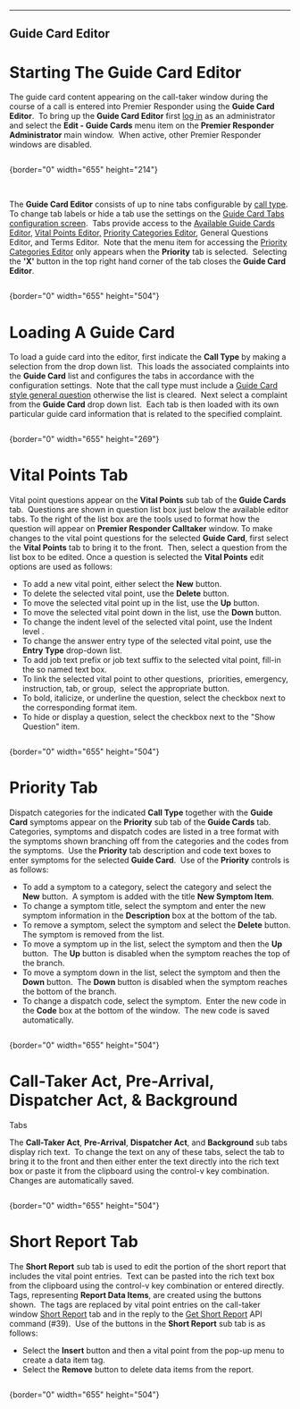   -----------------------
  **Guide Card Editor**
  -----------------------

# Starting The Guide Card Editor

The guide card content appearing on the call-taker window during the
course of a call is entered into Premier Responder using the **Guide
Card Editor**.  To bring up the **Guide Card Editor** first [log
in](Logging%20In.htm) as an administrator and select the **Edit - Guide
Cards** menu item on the **Premier Responder** **Administrator** main
window.  When active, other Premier Responder windows are disabled.

<figure><img src=".gitbook/assets/Guide Card Editor_files/image006.png" alt=""><figcaption></figcaption></figure>{border="0" width="655"
height="214"}

 

The **Guide Card Editor** consists of up to nine tabs configurable by
[call type](Available%20Call%20Types%20Editor.htm).  To change tab
labels or hide a tab use the settings on the [Guide Card Tabs
configuration screen](Guide%20Card%20Tabs%20Settings.htm).  Tabs provide
access to the [Available Guide Cards
Editor](Available%20Guide%20Cards%20Editor.htm), [Vital Points
Editor,](Vital%20Point%20Editor.htm) [Priority Categories
Editor](Priority%20Categories%20Editor.htm), General Questions Editor,
and Terms Editor.  Note that the menu item for accessing the [Priority
Categories Editor](Priority%20Categories%20Editor.htm) only appears when
the **Priority** tab is selected.  Selecting the **\'X\'** button in the
top right hand corner of the tab closes the **Guide Card Editor**.

<figure><img src=".gitbook/assets/Guide Card Editor_files/image001.png" alt=""><figcaption></figcaption></figure>{border="0" width="655"
height="504"}

# Loading A Guide Card

To load a guide card into the editor, first indicate the **Call Type**
by making a selection from the drop down list.  This loads the
associated complaints into the **Guide Card** list and configures the
tabs in accordance with the configuration settings.  Note that the call
type must include a [Guide Card style general
question](General%20Questions%20Editor.htm) otherwise the list is
cleared.  Next select a complaint from the **Guide Card** drop down
list.  Each tab is then loaded with its own particular guide card
information that is related to the specified complaint.

<figure><img src=".gitbook/assets/Guide Card Editor_files/image002.png" alt=""><figcaption></figcaption></figure>{border="0" width="655"
height="269"}

# Vital Points Tab

Vital point questions appear on the **Vital Points** sub tab of the
**Guide Cards** tab.  Questions are shown in question list box just
below the available editor tabs. To the right of the list box are the
tools used to format how the question will appear on **Premier Responder
Calltaker** window. To make changes to the vital point questions for the
selected **Guide Card**, first select the **Vital Points** tab to bring
it to the front.  Then, select a question from the list box to be
edited. Once a question is selected the **Vital Points** edit options
are used as follows:

-   To add a new vital point, either select the **New** button.
-   To delete the selected vital point, use the **Delete** button.
-   To move the selected vital point up in the list, use the **Up**
    button.
-   To move the selected vital point down in the list, use the **Down**
    button.
-   To change the indent level of the selected vital point, use the
    Indent level .
-   To change the answer entry type of the selected vital point, use the
    **Entry Type** drop-down list.
-   To add job text prefix or job text suffix to the selected vital
    point, fill-in the so named text box.
-   To link the selected vital point to other questions,  priorities,
    emergency, instruction, tab, or group,  select the appropriate
    button.
-   To bold, italicize, or underline the question, select the checkbox
    next to the corresponding format item.
-   To hide or display a question, select the checkbox next to the
    \"Show Question\" item.

<figure><img src=".gitbook/assets/Guide Card Editor_files/image003.png" alt=""><figcaption></figcaption></figure>{border="0" width="655"
height="504"}

# Priority Tab

Dispatch categories for the indicated **Call Type** together with the
**Guide Card** symptoms appear on the **Priority** sub tab of the
**Guide Cards** tab.  Categories, symptoms and dispatch codes are listed
in a tree format with the symptoms shown branching off from the
categories and the codes from the symptoms.  Use the **Priority** tab
description and code text boxes to enter symptoms for the selected
**Guide Card**.  Use of the **Priority** controls is as follows:

-   To add a symptom to a category, select the category and select the
    **New** button.  A symptom is added with the title **New Symptom
    Item**.
-   To change a symptom title, select the symptom and enter the new
    symptom information in the **Description** box at the bottom of the
    tab.
-   To remove a symptom, select the symptom and select the **Delete**
    button. The symptom is removed from the list.
-   To move a symptom up in the list, select the symptom and then the
    **Up** button.  The **Up** button is disabled when the symptom
    reaches the top of the branch.
-   To move a symptom down in the list, select the symptom and then the
    **Down** button.  The **Down** button is disabled when the symptom
    reaches the bottom of the branch.
-   To change a dispatch code, select the symptom.  Enter the new code
    in the **Code** box at the bottom of the window.  The new code is
    saved automatically.

<figure><img src=".gitbook/assets/Guide Card Editor_files/image004.png" alt=""><figcaption></figcaption></figure>{border="0" width="655"
height="504"}

# Call-Taker Act, Pre-Arrival, Dispatcher Act, & Background
Tabs

The **Call-Taker Act**, **Pre-Arrival**, **Dispatcher Act**, and
**Background** sub tabs display rich text.  To change the text on any of
these tabs, select the tab to bring it to the front and then either
enter the text directly into the rich text box or paste it from the
clipboard using the control-v key combination.  Changes are
automatically saved.

<figure><img src=".gitbook/assets/Guide Card Editor_files/image005.png" alt=""><figcaption></figcaption></figure>{border="0" width="655"
height="504"}

# Short Report Tab

The **Short Report** sub tab is used to edit the portion of the short
report that includes the vital point entries.  Text can be pasted into
the rich text box from the clipboard using the control-v key combination
or entered directly.  Tags, representing **Report Data Items**, are
created using the buttons shown.  The tags are replaced by vital point
entries on the call-taker window [Short Report](Short%20Report.htm) tab
and in the reply to the [Get Short Report](APCO%20911Adviser%20API.htm)
API command (#39).  Use of the buttons in the **Short Report** sub tab
is as follows:

-   Select the **Insert** button and then a vital point from the pop-up
    menu to create a data item tag.
-   Select the **Remove** button to delete data items from the report.

<figure><img src=".gitbook/assets/Guide Card Editor_files/image007.png" alt=""><figcaption></figcaption></figure>{border="0" width="655"
height="504"}

 
